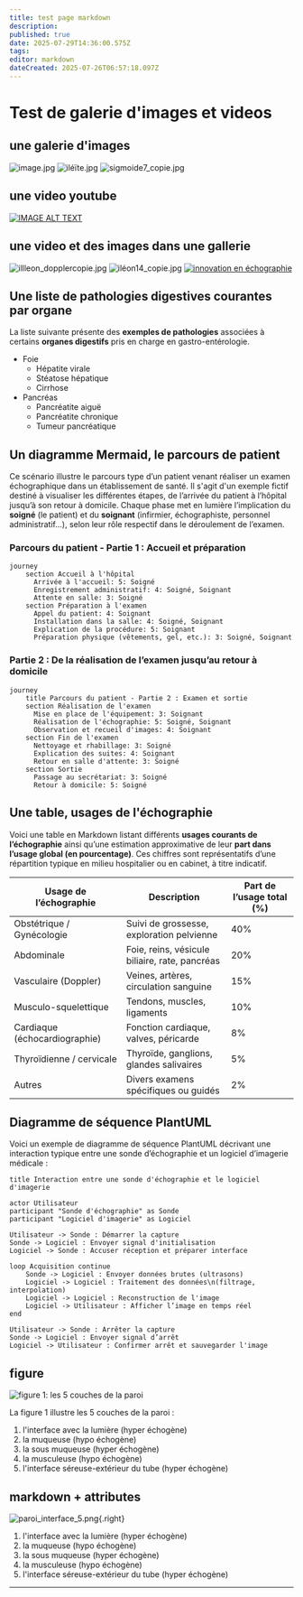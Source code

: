 ```yaml
---
title: test page markdown
description: 
published: true
date: 2025-07-29T14:36:00.575Z
tags: 
editor: markdown
dateCreated: 2025-07-26T06:57:18.097Z
---
```


# Test de galerie d'images et videos

## une galerie d'images

![image.jpg](/image.jpg) ![iléïte.jpg](/iléïte.jpg) ![sigmoide7_copie.jpg](/mccolique1/sigmoide7_copie.jpg)
<!-- {p:.galerie} -->

## une video youtube
[![IMAGE ALT TEXT](https://img.youtube.com/vi/_etHH7s8oNQ/0.jpg)](https://youtube.com/watch?v=_etHH7s8oNQ "Video Title")


## une video et des images dans une gallerie

![illleon_dopplercopie.jpg](/illleon_dopplercopie.jpg) ![iléon14_copie.jpg](/iléon14_copie.jpg) [![innovation en échographie](https://img.youtube.com/vi/_etHH7s8oNQ/0.jpg)](https://youtube.com/watch?v=_etHH7s8oNQ "innovation en échographie")
<!-- {p:.galerie} -->


## Une liste de pathologies digestives courantes par organe

La liste suivante présente des **exemples de pathologies** associées à certains **organes digestifs** pris en charge en gastro-entérologie.

- Foie
  - Hépatite virale
  - Stéatose hépatique
  - Cirrhose
- Pancréas
  - Pancréatite aiguë
  - Pancréatite chronique
  - Tumeur pancréatique
  
## Un diagramme Mermaid, le parcours de patient

Ce scénario illustre le parcours type d’un patient venant réaliser un examen échographique dans un établissement de santé. Il s'agit d'un exemple fictif destiné à visualiser les différentes étapes, de l’arrivée du patient à l’hôpital jusqu’à son retour à domicile.
Chaque phase met en lumière l’implication du **soigné** (le patient) et du **soignant** (infirmier, échographiste, personnel administratif…), selon leur rôle respectif dans le déroulement de l’examen.

### Parcours du patient - Partie 1 : Accueil et préparation
```mermaid
journey
    section Accueil à l'hôpital
      Arrivée à l'accueil: 5: Soigné
      Enregistrement administratif: 4: Soigné, Soignant
      Attente en salle: 3: Soigné
    section Préparation à l'examen
      Appel du patient: 4: Soignant
      Installation dans la salle: 4: Soigné, Soignant
      Explication de la procédure: 5: Soignant
      Préparation physique (vêtements, gel, etc.): 3: Soigné, Soignant
```
### Partie 2 : De la réalisation de l’examen jusqu’au retour à domicile
```mermaid
journey
    title Parcours du patient - Partie 2 : Examen et sortie
    section Réalisation de l'examen
      Mise en place de l'équipement: 3: Soignant
      Réalisation de l'échographie: 5: Soigné, Soignant
      Observation et recueil d'images: 4: Soignant
    section Fin de l'examen
      Nettoyage et rhabillage: 3: Soigné
      Explication des suites: 4: Soignant
      Retour en salle d'attente: 3: Soigné
    section Sortie
      Passage au secrétariat: 3: Soigné
      Retour à domicile: 5: Soigné
```

## Une table, usages de l'échographie

Voici une table en Markdown listant différents **usages courants de l’échographie** ainsi qu’une estimation approximative de leur **part dans l’usage global (en pourcentage)**. Ces chiffres sont représentatifs d’une répartition typique en milieu hospitalier ou en cabinet, à titre indicatif.

| Usage de l’échographie                  | Description                                    | Part  de l’usage total (%) |
|-----------------------------------|------------------------------------------------------|----------------------------|
| Obstétrique / Gynécologie         | Suivi de grossesse, exploration pelvienne            | 40%                        |
| Abdominale                        | Foie, reins, vésicule biliaire, rate, pancréas       | 20%                        |
| Vasculaire (Doppler)              | Veines, artères, circulation sanguine                | 15%                        |
| Musculo-squelettique              | Tendons, muscles, ligaments                          | 10%                        |
| Cardiaque (échocardiographie)     | Fonction cardiaque, valves, péricarde                | 8%                         |
| Thyroïdienne / cervicale          | Thyroïde, ganglions, glandes salivaires              | 5%                         |
| Autres                            | Divers examens spécifiques ou guidés                 | 2%                         |



## Diagramme de séquence PlantUML 
Voici un exemple de diagramme de séquence PlantUML décrivant une interaction typique entre une sonde d’échographie et un logiciel d’imagerie médicale :
```plantuml
title Interaction entre une sonde d'échographie et le logiciel d'imagerie

actor Utilisateur
participant "Sonde d'échographie" as Sonde
participant "Logiciel d'imagerie" as Logiciel

Utilisateur -> Sonde : Démarrer la capture
Sonde -> Logiciel : Envoyer signal d'initialisation
Logiciel -> Sonde : Accuser réception et préparer interface

loop Acquisition continue
    Sonde -> Logiciel : Envoyer données brutes (ultrasons)
    Logiciel -> Logiciel : Traitement des données\n(filtrage, interpolation)
    Logiciel -> Logiciel : Reconstruction de l'image
    Logiciel -> Utilisateur : Afficher l’image en temps réel
end

Utilisateur -> Sonde : Arrêter la capture
Sonde -> Logiciel : Envoyer signal d’arrêt
Logiciel -> Utilisateur : Confirmer arrêt et sauvegarder l'image
```



## figure

![figure 1: les 5 couches de la paroi](/schémas/paroi_interface_5.png)

La figure 1 illustre les 5 couches de la paroi :
1. l'interface avec la lumière (hyper échogène)
1. la muqueuse (hypo échogène)
1. la sous muqueuse (hyper échogène)
1. la musculeuse (hypo échogène)
1. l'interface séreuse-extérieur du tube (hyper échogène)

## markdown + attributes

![paroi_interface_5.png](/schémas/paroi_interface_5.png){.right}
1. l'interface avec la lumière (hyper échogène)
1. la muqueuse (hypo échogène)
1. la sous muqueuse (hyper échogène)
1. la musculeuse (hypo échogène)
1. l'interface séreuse-extérieur du tube (hyper échogène)
---

